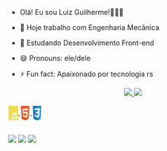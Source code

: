 - Olá! Eu sou Luiz Guilherme!👋🤘🤙



- 🔭 Hoje trabalho com Engenharia Mecânica
- 🌱 Estudando Desenvolvimento Front-end
- 😄 Pronouns: ele/dele
- ⚡ Fun fact: Apaixonado por tecnologia rs

<div align="center">
  <a href="https://github.com/luizguilhermepaulauskas">
  <img height="150em" src="https://github-readme-stats.vercel.app/api?username=luizguilhermepaulauskas&show_icons=true&theme=dark&include_all_commits=true&count_private=true"/>
  <img height="150em" src="https://github-readme-stats.vercel.app/api/top-langs/?username=luizguilhermepaulauskas&layout=compact&langs_count=7&theme=dark"/>
</div>
<div style="display: inline_block"><br>
  <img align="center" alt="Rafa-Js" height="30" width="20" src="https://raw.githubusercontent.com/devicons/devicon/master/icons/javascript/javascript-plain.svg">
  <img align="center" alt="Rafa-HTML" height="30" width="20" src="https://raw.githubusercontent.com/devicons/devicon/master/icons/html5/html5-original.svg">
  <img align="center" alt="Rafa-CSS" height="30" width="20" src="https://raw.githubusercontent.com/devicons/devicon/master/icons/css3/css3-original.svg">
   
</div>
  
  ##
  
  <div> 

  <a href="https://www.instagram.com/luiz_gui/" target="_blank"><img src="https://img.shields.io/badge/-Instagram-%23E4405F?style=for-the-badge&logo=instagram&logoColor=white" target="_blank"></a>
   <a href = "mailto:luizguilherme.eng@hotmail.com"><img src="https://img.shields.io/badge/Microsoft_Outlook-0078D4?style=for-the-badge&logo=microsoft-outlook&logoColor=white" target="_blank"></a>
  <a href="https://www.linkedin.com/in/luiz-guilherme-oliveira-da-silva-paulauskas-100826186/" target="_blank"><img src="https://img.shields.io/badge/-LinkedIn-%230077B5?style=for-the-badge&logo=linkedin&logoColor=white" target="_blank"></a> 
 
  
 
</div>
